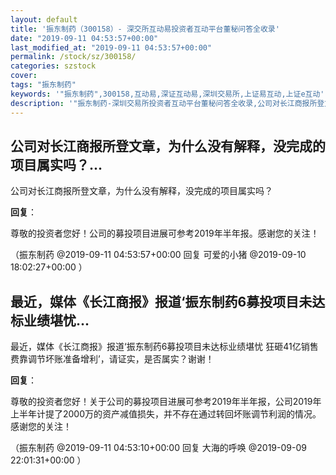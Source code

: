 ```yaml
---
layout: default
title: '振东制药（300158）- 深交所互动易投资者互动平台董秘问答全收录'
date: "2019-09-11 04:53:57+00:00"
last_modified_at: "2019-09-11 04:53:57+00:00"
permalink: /stock/sz/300158/
categories: szstock
cover: 
tags: "振东制药"
keywords: '"振东制药",300158,互动易,深证互动易,深圳交易所,上证易互动,上证e互动'
description: '"振东制药-深圳交易所投资者互动平台董秘问答全收录,公司对长江商报所登文章，为什么没有解释，没完成的项目属实吗？"'
---
```


## 公司对长江商报所登文章，为什么没有解释，没完成的项目属实吗？...

公司对长江商报所登文章，为什么没有解释，没完成的项目属实吗？

**回复**：

尊敬的投资者您好！公司的募投项目进展可参考2019年半年报。感谢您的关注！ 

（振东制药  @2019-09-11 04:53:57+00:00 回复 可爱的小猪  @2019-09-10 18:02:27+00:00 ）

## 最近，媒体《长江商报》报道‘振东制药6募投项目未达标业绩堪忧...

最近，媒体《长江商报》报道‘振东制药6募投项目未达标业绩堪忧 狂砸41亿销售费靠调节坏账准备增利’，请证实，是否属实？谢谢！

**回复**：

尊敬的投资者您好！关于公司的募投项目进展可参考2019年半年报，公司2019年上半年计提了2000万的资产减值损失，并不存在通过转回坏账调节利润的情况。感谢您的关注！ 

（振东制药  @2019-09-11 04:53:10+00:00 回复 大海的呼唤  @2019-09-09 22:01:31+00:00 ）

